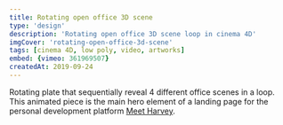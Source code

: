 ```yaml
---
title: Rotating open office 3D scene
type: 'design'
description: 'Rotating open office 3D scene loop in cinema 4D'
imgCover: 'rotating-open-office-3d-scene'
tags: [cinema 4D, low poly, video, artworks]
embed: {vimeo: 361969507}
createdAt: 2019-09-24
---
```


Rotating plate that sequentially reveal 4 different office scenes in a loop. This animated piece is the main hero element of a landing page for the personal development platform [Meet Harvey](http://meetharvey.co).